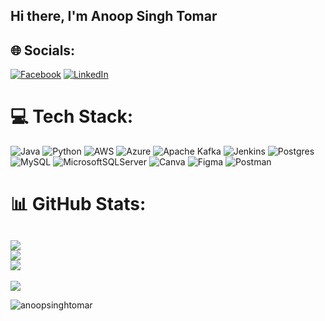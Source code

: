 ## Hi there, I'm Anoop Singh Tomar

## 🌐 Socials:
[![Facebook](https://img.shields.io/badge/Facebook-%231877F2.svg?logo=Facebook&logoColor=white)](https://www.facebook.com/anoop.singh.338) [![LinkedIn](https://img.shields.io/badge/LinkedIn-%230077B5.svg?logo=linkedin&logoColor=white)](https://linkedin.com/in/anoopsinghtomar/) 

# 💻 Tech Stack:
![Java](https://img.shields.io/badge/java-%23ED8B00.svg?style=flat&logo=openjdk&logoColor=white) ![Python](https://img.shields.io/badge/python-3670A0?style=flat&logo=python&logoColor=ffdd54) ![AWS](https://img.shields.io/badge/AWS-%23FF9900.svg?style=flat&logo=amazon-aws&logoColor=white) ![Azure](https://img.shields.io/badge/azure-%230072C6.svg?style=flat&logo=microsoftazure&logoColor=white) ![Apache Kafka](https://img.shields.io/badge/Apache%20Kafka-000?style=flat&logo=apachekafka) ![Jenkins](https://img.shields.io/badge/jenkins-%232C5263.svg?style=flat&logo=jenkins&logoColor=white) ![Postgres](https://img.shields.io/badge/postgres-%23316192.svg?style=flat&logo=postgresql&logoColor=white) ![MySQL](https://img.shields.io/badge/mysql-4479A1.svg?style=flat&logo=mysql&logoColor=white) ![MicrosoftSQLServer](https://img.shields.io/badge/Microsoft%20SQL%20Server-CC2927?style=flat&logo=microsoft%20sql%20server&logoColor=white) ![Canva](https://img.shields.io/badge/Canva-%2300C4CC.svg?style=flat&logo=Canva&logoColor=white) ![Figma](https://img.shields.io/badge/figma-%23F24E1E.svg?style=flat&logo=figma&logoColor=white) ![Postman](https://img.shields.io/badge/Postman-FF6C37?style=flat&logo=postman&logoColor=white)

# 📊 GitHub Stats:
![](https://github-readme-stats.vercel.app/api?username=anoopsinghtomar&theme=flag-india&hide_border=false&include_all_commits=true&count_private=true)<br/>
![](https://github-readme-streak-stats.herokuapp.com/?user=anoopsinghtomar&theme=flag-india&hide_border=false)<br/>
![](https://github-readme-stats.vercel.app/api/top-langs/?username=anoopsinghtomar&theme=flag-india&hide_border=false&include_all_commits=true&count_private=true&layout=compact)
---
[![](https://visitcount.itsvg.in/api?id=anoopsinghtomar&icon=0&color=1)](https://visitcount.itsvg.in)
<p align="left"> <img src="https://komarev.com/ghpvc/?username=anoopsinghtomar&label=Profile%20views&color=0e75b6&style=flat" alt="anoopsinghtomar" /> </p>

